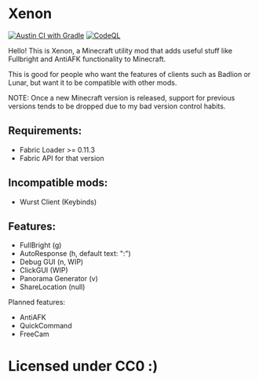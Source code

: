 # Xenon

[![Austin CI with Gradle](https://github.com/AV306/xenon/actions/workflows/austin_gradle.yml/badge.svg)](https://github.com/AV306/xenon/actions/workflows/austin_gradle.yml)
[![CodeQL](https://github.com/AV306/xenon/actions/workflows/codeql-analysis.yml/badge.svg)](https://github.com/AV306/xenon/actions/workflows/codeql-analysis.yml)

Hello! This is Xenon, a Minecraft utility mod that adds useful stuff like Fullbright and AntiAFK functionality to Minecraft.

This is good for people who want the features of clients such as Badlion or Lunar, but want it to be compatible with other mods.

NOTE: Once a new Minecraft version is released, support for previous versions tends to be dropped due to my bad version control habits.

## Requirements:

- Fabric Loader >= 0.11.3
- Fabric API for that version

## Incompatible mods:

- Wurst Client (Keybinds)

## Features:

- FullBright (g)
- AutoResponse (h, default text: ":")
- Debug GUI (n, WIP)
- ClickGUI (WIP)
- Panorama Generator (v)
- ShareLocation (null)

Planned features:

- AntiAFK
- QuickCommand
- FreeCam

# Licensed under CC0 \:)
